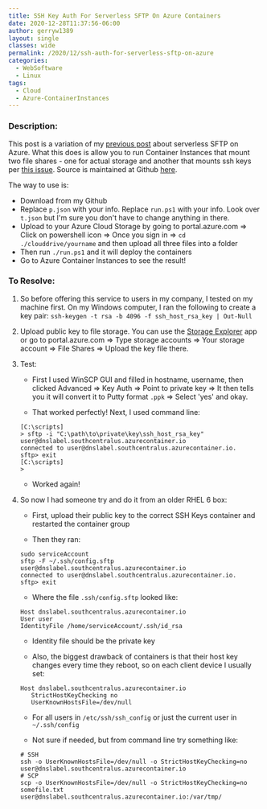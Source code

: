 ```yaml
---
title: SSH Key Auth For Serverless SFTP On Azure Containers
date: 2020-12-28T11:37:56-06:00
author: gerryw1389
layout: single
classes: wide
permalink: /2020/12/ssh-auth-for-serverless-sftp-on-azure
categories:
  - WebSoftware
  - Linux
tags:
  - Cloud
  - Azure-ContainerInstances
---
```

<!--more-->

### Description:

This post is a variation of my [previous post](https://github.com/gerryw1389/powershell/tree/main/azure/serverless-sftp-ssh-auth) about serverless SFTP on Azure. What this does is allow you to run Container Instances that mount two file shares - one for actual storage and another that mounts ssh keys per [this issue](https://github.com/Azure-Samples/sftp-creation-template/issues/2). Source is maintained at Github [here](https://github.com/gerryw1389/powershell/tree/main/azure/serverless-sftp-ssh-auth).

The way to use is:

- Download from my Github
- Replace `p.json` with your info. Replace `run.ps1` with your info. Look over `t.json` but I'm sure you don't have to change anything in there.
- Upload to your Azure Cloud Storage by going to portal.azure.com => Click on powershell icon => Once you sign in => `cd ./clouddrive/yourname` and then upload all three files into a folder
- Then run `./run.ps1` and it will deploy the containers
- Go to Azure Container Instances to see the result!

### To Resolve:

1. So before offering this service to users in my company, I tested on my machine first. On my Windows computer, I ran the following to create a key pair: `ssh-keygen -t rsa -b 4096 -f ssh_host_rsa_key | Out-Null`

2. Upload public key to file storage. You can use the [Storage Explorer](https://azure.microsoft.com/en-us/features/storage-explorer/) app or go to portal.azure.com => Type storage accounts => Your storage account => File Shares => Upload the key file there.

3. Test:

   - First I used WinSCP GUI and filled in hostname, username, then clicked Advanced => Key Auth => Point to private key => It then tells you it will convert it to Putty format `.ppk` => Select 'yes' and okay.

   - That worked perfectly! Next, I used command line:

   ```shell
   [C:\scripts]
   > sftp -i "C:\path\to\private\key\ssh_host_rsa_key" user@dnslabel.southcentralus.azurecontainer.io
   connected to user@dnslabel.southcentralus.azurecontainer.io.
   sftp> exit
   [C:\scripts]
   >   
   ```

   - Worked again!

4. So now I had someone try and do it from an older RHEL 6 box:

   - First, upload their public key to the correct SSH Keys container and restarted the container group

   - Then they ran:

   ```shell
   sudo serviceAccount
   sftp -F ~/.ssh/config.sftp user@dnslabel.southcentralus.azurecontainer.io
   connected to user@dnslabel.southcentralus.azurecontainer.io.
   sftp> exit
   ```

   - Where the file `.ssh/config.sftp` looked like:

   ```shell
   Host dnslabel.southcentralus.azurecontainer.io
   User user
   IdentityFile /home/serviceAccount/.ssh/id_rsa
   ```

   - Identity file should be the private key

   - Also, the biggest drawback of containers is that their host key changes every time they reboot, so on each client device I usually set:

   ```shell
   Host dnslabel.southcentralus.azurecontainer.io
      StrictHostKeyChecking no
      UserKnownHostsFile=/dev/null
   ```

   - For all users in `/etc/ssh/ssh_config` or just the current user in `~/.ssh/config`

   - Not sure if needed, but from command line try something like:

   ```shell
   # SSH
   ssh -o UserKnownHostsFile=/dev/null -o StrictHostKeyChecking=no  user@dnslabel.southcentralus.azurecontainer.io
   # SCP
   scp -o UserKnownHostsFile=/dev/null -o StrictHostKeyChecking=no somefile.txt user@dnslabel.southcentralus.azurecontainer.io:/var/tmp/
   ```
